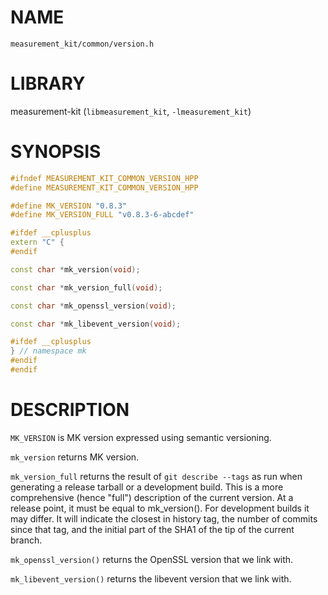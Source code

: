 # NAME

`measurement_kit/common/version.h`

# LIBRARY

measurement-kit (`libmeasurement_kit`, `-lmeasurement_kit`)

# SYNOPSIS

```C++
#ifndef MEASUREMENT_KIT_COMMON_VERSION_HPP
#define MEASUREMENT_KIT_COMMON_VERSION_HPP

#define MK_VERSION "0.8.3"
#define MK_VERSION_FULL "v0.8.3-6-abcdef"

#ifdef __cplusplus
extern "C" {
#endif

const char *mk_version(void);

const char *mk_version_full(void);

const char *mk_openssl_version(void);

const char *mk_libevent_version(void);

#ifdef __cplusplus
} // namespace mk
#endif
#endif
```

# DESCRIPTION

`MK_VERSION` is MK version expressed using semantic versioning.

`mk_version` returns MK version.

`mk_version_full` returns the result of `git describe --tags` as run when generating a release tarball or a development build. This is a more comprehensive (hence "full") description of the current version. At a release point, it must be equal to mk_version(). For development builds it may differ. It will indicate the closest in history tag, the number of commits since that tag, and the initial part of the SHA1 of the tip of the current branch.

`mk_openssl_version()` returns the OpenSSL version that we link with.

`mk_libevent_version()` returns the libevent version that we link with.

